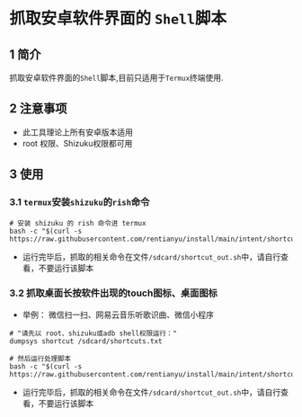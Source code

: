 # 抓取安卓软件界面的 `Shell`脚本

## 1 简介

抓取安卓软件界面的`Shell`脚本,目前只适用于`Termux`终端使用.

## 2 注意事项

- 此工具理论上所有安卓版本适用
- root 权限、Shizuku权限都可用

## 3 使用

### 3.1 `termux`安装`shizuku`的`rish`命令

```shell
# 安装 shizuku 的 rish 命令进 termux
bash -c "$(curl -s https://raw.githubusercontent.com/rentianyu/install/main/intent/shortcut.sh)"
```

- 运行完毕后，抓取的相关命令在文件`/sdcard/shortcut_out.sh`中，请自行查看，不要运行该脚本


### 3.2 抓取桌面长按软件出现的touch图标、桌面图标

- 举例： 微信扫一扫、网易云音乐听歌识曲、微信小程序

```shell
# "请先以 root、shizuku或adb shell权限运行："
dumpsys shortcut /sdcard/shortcuts.txt

# 然后运行处理脚本
bash -c "$(curl -s https://raw.githubusercontent.com/rentianyu/install/main/intent/shortcut.sh)"
```

- 运行完毕后，抓取的相关命令在文件`/sdcard/shortcut_out.sh`中，请自行查看，不要运行该脚本



